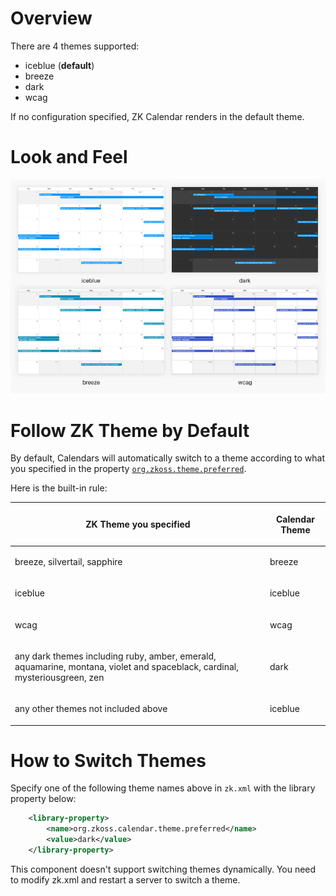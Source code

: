 # Overview

There are 4 themes supported:

- iceblue (**default**)
- breeze
- dark
- wcag

If no configuration specified, ZK Calendar renders in the default theme.

# Look and Feel

![](images/Zk_calendar3_themes.png)

# Follow ZK Theme by Default

By default, Calendars will automatically switch to a theme according to
what you specified in the property [
`org.zkoss.theme.preferred`](ZK%20Developer's%20Reference/Theming%20and%20Styling/Switching%20Themes).

Here is the built-in rule:

<table>
<thead>
<tr class="header">
<th><center>
<p>ZK Theme you specified</p>
</center></th>
<th><center>
<p>Calendar Theme</p>
</center></th>
</tr>
</thead>
<tbody>
<tr class="odd">
<td><p>breeze, silvertail, sapphire</p></td>
<td><p>breeze</p></td>
</tr>
<tr class="even">
<td><p>iceblue</p></td>
<td><p>iceblue</p></td>
</tr>
<tr class="odd">
<td><p>wcag</p></td>
<td><p>wcag</p></td>
</tr>
<tr class="even">
<td><p>any dark themes including ruby, amber, emerald, aquamarine,
montana, violet and spaceblack, cardinal, mysteriousgreen, zen</p></td>
<td><p>dark</p></td>
</tr>
<tr class="odd">
<td><p>any other themes not included above</p></td>
<td><p>iceblue</p></td>
</tr>
</tbody>
</table>

# How to Switch Themes

Specify one of the following theme names above in `zk.xml` with the
library property below:

``` xml
    <library-property>
        <name>org.zkoss.calendar.theme.preferred</name>
        <value>dark</value>
    </library-property>
```

This component doesn't support switching themes dynamically. You need to
modify zk.xml and restart a server to switch a theme.
